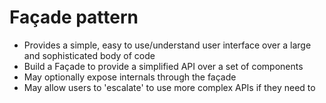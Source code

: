 # Façade pattern

- Provides a simple, easy to use/understand user interface over a large and sophisticated body of code
- Build a Façade to provide a simplified API over a set of components
- May optionally expose internals through the façade
- May allow users to 'escalate' to use more complex APIs if they need to
